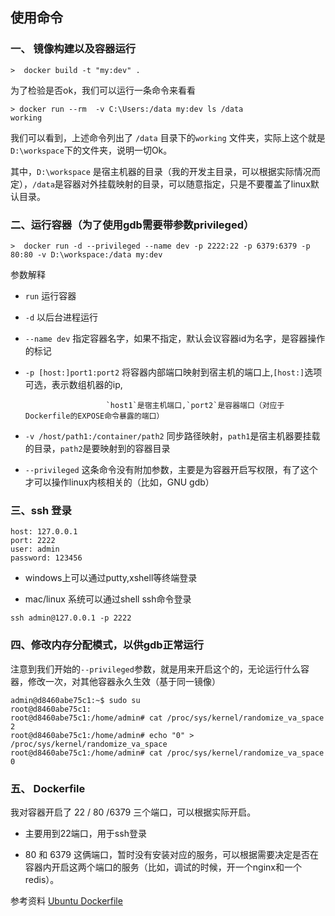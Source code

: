 
## 使用命令

### 一、 镜像构建以及容器运行

```
>  docker build -t "my:dev" .   
```

为了检验是否ok，我们可以运行一条命令来看看

```
> docker run --rm  -v C:\Users:/data my:dev ls /data
working
```

我们可以看到，上述命令列出了 `/data` 目录下的`working` 文件夹，实际上这个就是`D:\workspace`下的文件夹，说明一切Ok。

其中，`D:\workspace` 是宿主机器的目录（我的开发主目录，可以根据实际情况而定），`/data`是容器对外挂载映射的目录，可以随意指定，只是不要覆盖了linux默认目录。


### 二、运行容器（为了使用gdb需要带参数privileged）


```
>  docker run -d --privileged --name dev -p 2222:22 -p 6379:6379 -p 80:80 -v D:\workspace:/data my:dev
```


参数解释

- `run` 运行容器

- `-d` 以后台进程运行

- `--name dev` 指定容器名字，如果不指定，默认会议容器id为名字，是容器操作的标记

- `-p [host:]port1:port2` 将容器内部端口映射到宿主机的端口上,`[host:]`选项可选，表示数组机器的ip,
          
                        `host1`是宿主机端口,`port2`是容器端口（对应于Dockerfile的EXPOSE命令暴露的端口）
- `-v /host/path1:/container/path2` 同步路径映射，`path1`是宿主机器要挂载的目录，`path2`是要映射到的容器目录 

- `--privileged` 这条命令没有附加参数，主要是为容器开启写权限，有了这个才可以操作linux内核相关的（比如，GNU gdb）

### 三、ssh 登录

```
host: 127.0.0.1
port: 2222
user: admin
password: 123456
```


- windows上可以通过putty,xshell等终端登录

- mac/linux 系统可以通过shell ssh命令登录

```
ssh admin@127.0.0.1 -p 2222
```

### 四、修改内存分配模式，以供gdb正常运行

注意到我们开始的`--privileged`参数，就是用来开启这个的，无论运行什么容器，修改一次，对其他容器永久生效（基于同一镜像）

```
admin@d8460abe75c1:~$ sudo su
root@d8460abe75c1:
root@d8460abe75c1:/home/admin# cat /proc/sys/kernel/randomize_va_space 
2
root@d8460abe75c1:/home/admin# echo "0" > /proc/sys/kernel/randomize_va_space 
root@d8460abe75c1:/home/admin# cat /proc/sys/kernel/randomize_va_space 
0
```
### 五、 Dockerfile

我对容器开启了 22 / 80 /6379 三个端口，可以根据实际开启。

- 主要用到22端口，用于ssh登录

- 80 和 6379 这俩端口，暂时没有安装对应的服务，可以根据需要决定是否在容器内开启这两个端口的服务（比如，调试的时候，开一个nginx和一个redis）。


参考资料  [Ubuntu Dockerfile](https://github.com/dockerfile/ubuntu)
